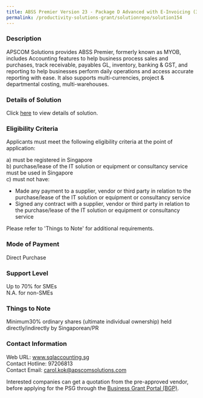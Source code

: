 ```yaml
---
title: ABSS Premier Version 23 - Package D Advanced with E-Invoicing (3-Users)
permalink: /productivity-solutions-grant/solutionrepo/solution154
---
```


### Description

APSCOM Solutions provides ABSS Premier, formerly known as MYOB, includes Accounting features to help business process sales and purchases, track receivable, payables GL, inventory, banking & GST, and reporting to help businesses perform daily operations and access accurate reporting with ease. It also supports multi-currencies, project & departmental costing, multi-warehouses.

### Details of Solution

Click <a href='https://www.gobusiness.gov.sg/images/psg/Desensitised_Apscom_ABSS_Annex_3_CR_wef_31_Mar_2022_Part_4.pdf' target='_blank' rel='noopener'>here</a> to view details of solution.

### Eligibility Criteria

Applicants must meet the following eligibility criteria at the point of application:

a) must be registered in Singapore <br>
b) purchase/lease of the IT solution or equipment or consultancy service must be used in Singapore <br>
c) must not have:
- Made any payment to a supplier, vendor or third party in relation to the purchase/lease of the IT solution or equipment or consultancy service
- Signed any contract with a supplier, vendor or third party in relation to the purchase/lease of the IT solution or equipment or consultancy service

Please refer to 'Things to Note' for additional requirements.

### Mode of Payment
Direct Purchase

### Support Level
Up to 70% for SMEs <br>
N.A. for non-SMEs

### Things to Note
Minimum30% ordinary shares (ultimate individual ownership) held directly/indirectly by Singaporean/PR

### Contact Information
Web URL: www.sqlaccounting.sg <br>Contact Hotline: 97206813 <br>Contact Email: carol.kok@apscomsolutions.com <br>

Interested companies can get a quotation from the pre-approved vendor, before applying for the PSG through the <a target='_blank' rel='noopener' href='https://www.businessgrants.gov.sg/'>Business Grant Portal (BGP)</a>.
